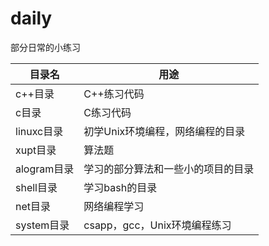 # daily
部分日常的小练习

|目录名 | 用途 |  
-|-
c++目录 |C++练习代码
c目录 |C练习代码
linuxc目录 | 初学Unix环境编程，网络编程的目录
xupt目录 | 算法题
alogram目录 | 学习的部分算法和一些小的项目的目录
shell目录 | 学习bash的目录
net目录|网络编程学习
system目录|csapp，gcc，Unix环境编程练习
